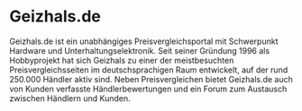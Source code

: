 # Geizhals.de

<div class="container-toc"></div>

Geizhals.de ist ein unabhängiges Preisvergleichsportal mit Schwerpunkt Hardware und Unterhaltungselektronik. Seit seiner Gründung 1996 als Hobbyprojekt hat sich Geizhals zu einer der meistbesuchten Preisvergleichsseiten im deutschsprachigen Raum entwickelt, auf der rund 250.000 Händler aktiv sind. Neben Preisvergleichen bietet Geizhals.de auch von Kunden verfasste Händlerbewertungen und ein Forum zum Austausch zwischen Händlern und Kunden.